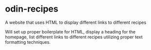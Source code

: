 # odin-recipes
A website that uses HTML to display different links to different recipes

Will set up proper boilerplate for HTML, display a heading for the
homepage, list different links to different recipes utilizing
proper text formatting techniques.
